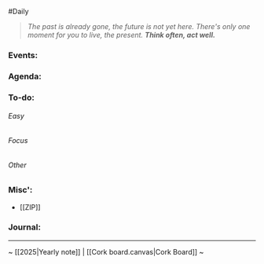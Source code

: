 #Daily
>*The past is already gone, the future is not yet here. There's only one moment for you to live, the present.*
>***Think often, act well.***
### Events:

### Agenda:

### To-do:
###### Easy
###### Focus
###### Other
### Misc':
- [[ZIP]]
### Journal:


---
~ [[2025|Yearly note]] | [[Cork board.canvas|Cork Board]] ~